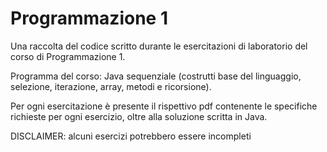 # Programmazione 1

Una raccolta del codice scritto durante le esercitazioni di laboratorio del corso di Programmazione 1.

Programma del corso: Java sequenziale (costrutti base del linguaggio, selezione, iterazione, array, metodi e ricorsione).

Per ogni esercitazione è presente il rispettivo pdf contenente le specifiche richieste per ogni esercizio, oltre alla soluzione scritta in Java.

DISCLAIMER: alcuni esercizi potrebbero essere incompleti
